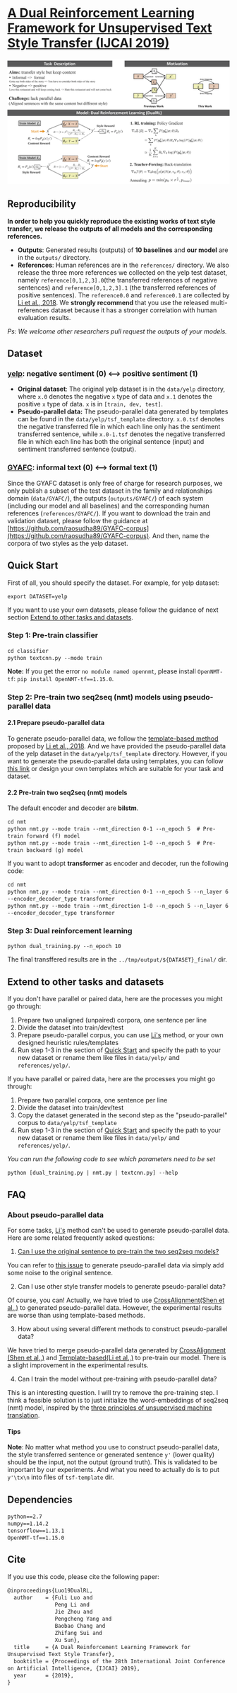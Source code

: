 # [A Dual Reinforcement Learning Framework for Unsupervised Text Style Transfer (IJCAI 2019)](https://export.arxiv.org/pdf/1905.10060)
<p align="center"><img src="fig/poster.png"></p>

## Reproducibility
**In order to help you quickly reproduce the existing works of text style transfer, we release the outputs of all models and the corresponding references.**

- **Outputs**: Generated results (outputs) of **10 baselines** and **our model** are in the `outputs/` directory.
- **References**: Human references are in the `references/` directory. We also release the three more references we collected on the yelp test dataset, namely `reference[0,1,2,3].0`(the transferred references of negative sentences) and `reference[0,1,2,3].1` (the transferred references of positive sentences). The `reference0.0` and `reference0.1` are collected by [Li et al., 2018](https://github.com/shentianxiao/language-style-transfer). We **strongly recommend** that you use the released multi-references dataset because it has a stronger correlation with human evaluation results.

*Ps: We welcome other researchers pull request the outputs of your models.*

## Dataset
### [yelp](https://www.yelp.com/dataset/challenge): negative sentiment (0) <--> positive sentiment (1)
- **Original dataset**:
The original yelp dataset is in the `data/yelp` directory, where `x.0` denotes the negative `x` type of data and `x.1` denotes the positive `x` type of data. `x` is in `[train, dev, test]`.
- **Pseudo-parallel data:**
The pseudo-parallel data generated by templates can be found in the `data/yelp/tsf_template` directory. `x.0.tsf` denotes the negative transferred file in which each line only has the sentiment transferred sentence, while `x.0-1.tsf` denotes the negative transferred file in which each line has both the original sentence (input) and sentiment transferred sentence (output).

### [GYAFC](https://github.com/raosudha89/GYAFC-corpus): informal text (0) <--> formal text (1)
Since the GYAFC dataset is only free of charge for research purposes, we only publish a subset of the test dataset in the family and relationships domain (`data/GYAFC/`), the outputs (`outputs/GYAFC/`) of each system (including our model and all baselines) and the corresponding human references (`references/GYAFC/`). If you want to download the train and validation dataset, please follow the guidance at [https://github.com/raosudha89/GYAFC-corpus](https://github.com/raosudha89/GYAFC-corpus). And then, name the corpora of two styles as the yelp dataset.

## Quick Start
First of all, you should specify the dataset.
For example, for yelp dataset:
```
export DATASET=yelp
```
If you want to use your own datasets, please follow the guidance of next section [Extend to other tasks and datasets](#extend-to-other-tasks-and-datasets).

### Step 1: Pre-train classifier
```
cd classifier
python textcnn.py --mode train
```
**Note:** If you get the error `no module named opennmt`, please install `OpenNMT-tf`: `pip install OpenNMT-tf==1.15.0`.

### Step 2: Pre-train two seq2seq (nmt) models using pseudo-parallel data
#### 2.1 Prepare pseudo-parallel data 
To generate pseudo-parallel data, we follow the [template-based method](https://github.com/shentianxiao/language-style-transfer) proposed by [Li et al., 2018](https://aclweb.org/anthology/N18-1169). And we have provided the pseudo-parallel data of the yelp dataset in the `data/yelp/tsf_template` directory. However, if you want to generate the pseudo-parallel data using templates, you can follow [this link](https://github.com/lijuncen/Sentiment-and-Style-Transfer/issues/6) or design your own templates which are suitable for your task and dataset.

#### 2.2 Pre-train two seq2seq (nmt) models 
The default encoder and decoder are **bilstm**.
```
cd nmt
python nmt.py --mode train --nmt_direction 0-1 --n_epoch 5  # Pre-train forward (f) model
python nmt.py --mode train --nmt_direction 1-0 --n_epoch 5  # Pre-train backward (g) model
```

If you want to adopt **transformer** as encoder and decoder, run the following code:
```
cd nmt
python nmt.py --mode train --nmt_direction 0-1 --n_epoch 5 --n_layer 6 --encoder_decoder_type transformer
python nmt.py --mode train --nmt_direction 1-0 --n_epoch 5 --n_layer 6 --encoder_decoder_type transformer 
```

### Step 3: Dual reinforcement learning
```
python dual_training.py --n_epoch 10
```
The final transffered results are in the `../tmp/output/${DATASET}_final/` dir.

## Extend to other tasks and datasets
If you don't have parallel or paired data, here are the processes you might go through:
1. Prepare two unaligned (unpaired) corpora, one sentence per line
2. Divide the dataset into train/dev/test
3. Prepare pseudo-parallel corpus, you can use [Li's](https://github.com/lijuncen/Sentiment-and-Style-Transfer/issues/6) method, or your own designed heuristic rules/templates
4. Run step 1-3 in the section of [Quick Start](#quick-start) and specify the path to your new dataset or rename them like files in `data/yelp/` and `references/yelp/`.

If you have parallel or paired data, here are the processes you might go through:
1. Prepare two parallel corpora, one sentence per line
2. Divide the dataset into train/dev/test
3. Copy the dataset generated in the second step as the "pseudo-parallel" corpus to `data/yelp/tsf_template`
4. Run step 1-3 in the section of [Quick Start](#quick-start) and specify the path to your new dataset or rename them like files in `data/yelp/` and `references/yelp/`.

*You can run the following code to see which parameters need to be set*
```
python [dual_training.py | nmt.py | textcnn.py] --help
```

## FAQ
### About pseudo-parallel data
For some tasks, [Li's](https://github.com/lijuncen/Sentiment-and-Style-Transfer/issues/6) method can't be used to generate pseudo-parallel data. Here are some related frequently asked questions:

1. [Can I use the original sentence to pre-train the two seq2seq models?](https://github.com/luofuli/DualRL/issues/4)

You can refer to [this issue](https://github.com/luofuli/DualRL/issues/4) to generate pseudo-parallel data via simply add some noise to the original sentence.

2. Can I use other style transfer models to generate pseudo-parallel data?

Of course, you can! Actually, we have tried to use [CrossAlignment(Shen et al.,)](https://github.com/shentianxiao/language-style-transfer) to generated pseudo-parallel data. However, the experimental results are worse than using template-based methods.

3. How about using several different methods to construct pseudo-parallel data? 

We have tried to merge pseudo-parallel data generated by [CrossAlignment (Shen et al.,)](https://github.com/shentianxiao/language-style-transfer) and [Template-based(Li et al.,)](https://github.com/lijuncen/Sentiment-and-Style-Transfer/issues/6) to pre-train our model. There is a slight improvement in the experimental results.

4. Can I train the model without pre-training with pseudo-parallel data?

This is an interesting question. I will try to remove the pre-training step. I think a feasible solution is to just initialize the word-embeddings of seq2seq (nmt) model, inspired by the [three principles of unsupervised machine translation](https://arxiv.org/pdf/1804.07755.pdf). 

#### Tips
**Note**: No matter what method you use to construct pseudo-parallel data, the style transferred sentence or generated sentence `y'` (lower quality) should be the input, not the output (ground truth). This is validated to be important by our experiments. And what you need to actually do is to put `y'\tx\n` into files of `tsf-template` dir.

## Dependencies
```
python==2.7
numpy==1.14.2
tensorflow==1.13.1
OpenNMT-tf==1.15.0 
```

## Cite

If you use this code, please cite the following paper:
```
@inproceedings{Luo19DualRL,
  author    = {Fuli Luo and
               Peng Li and
               Jie Zhou and
               Pengcheng Yang and
               Baobao Chang and
               Zhifang Sui and
               Xu Sun},
  title     = {A Dual Reinforcement Learning Framework for Unsupervised Text Style Transfer},
  booktitle = {Proceedings of the 28th International Joint Conference on Artificial Intelligence, {IJCAI} 2019},
  year      = {2019},            
}
```
